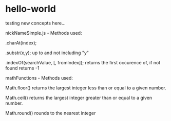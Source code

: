 # hello-world
testing new concepts here...

nickNameSimple.js - Methods used:

.charAt(index);

.substr(x,y);  up to and not including "y"

.indexOf(searchValue, [, fromIndex]);  returns the first occurence of, if not found returns -1


mathFunctions - Methods used:

Math.floor() returns the largest integer less than or equal to a given number.

Math.ceil() returns the largest integer greater than or equal to a given number.

Math.round() rounds to the nearest integer
